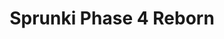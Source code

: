 ---
slug: sprunki-phase-4-reborn
title: Sprunki Phase 4 Reborn
description: "Sprunki Phase 4 Reborn is an exciting online game. Play for free directly in your browser!"
icon: /images/popular_mods/Sprunki Phase 4 Reborn.png
url: https://wowtbc.net/sprunkin/phase4-reborn/index.html
previewImage: /images/popular_mods/Sprunki Phase 4 Reborn.png
type: popular mods

# SEO配置
seo:
  title: "Sprunki Phase 4 Reborn - Play Free Online Game | Fun Browser Games"
  description: "Sprunki Phase 4 Reborn - Play this fun online game for free in your browser. No download required!"
  ogImage: "/images/popular_mods/Sprunki Phase 4 Reborn.png"
  keywords: "sprunki-phase-4-reborn, online game, browser game, free game, popular mods game, play online"

videoUrls:
  - https://www.youtube.com/embed/example1
  - https://www.youtube.com/embed/example2

whyPlay:
  title: "Why Play Sprunki Phase 4 Reborn?"
  items:
    - "Immersive Gameplay: Sprunki Phase 4 Reborn offers an engaging and immersive gaming experience that will keep you entertained for hours"
    - "Challenging Levels: Test your skills with increasingly difficult challenges and obstacles"
    - "Beautiful Graphics: Enjoy stunning visuals and smooth animations that bring the game world to life"
    - "Regular Updates: New content and features are added regularly to keep the game fresh and exciting"
    - "Free to Play: Experience all the fun without spending a penny"
    - "Community Features: Connect with other players, share strategies, and compete for high scores"
    - "Cross-Platform: Play on any device with a web browser, no downloads required"

features:
  title: "Key Features of Sprunki Phase 4 Reborn"
  image: "/images/popular_mods/Sprunki Phase 4 Reborn.png"
  items:
    - "Intuitive Controls: Easy to learn controls make Sprunki Phase 4 Reborn accessible for players of all skill levels"
    - "Multiple Game Modes: Enjoy various gameplay options that provide different challenges and experiences"
    - "Character Customization: Personalize your gaming experience with unique characters and items"
    - "Achievement System: Complete special tasks to earn rewards and recognition"
    - "Leaderboards: Compete with players worldwide and see who can achieve the highest scores"

characteristics:
  title: "Game Characteristics"
  image: "/images/popular_mods/Sprunki Phase 4 Reborn.png"
  items:
    - "Genre: Popular mods game with elements of strategy and skill"
    - "Difficulty: Suitable for both casual gamers and those seeking a challenge"
    - "Play Time: Quick sessions or extended gameplay, depending on your preference"
    - "Art Style: Vibrant and engaging visuals that enhance the gaming experience"
    - "Sound Design: Immersive audio that complements the gameplay perfectly"

info: "Sprunki Phase 4 Reborn is an exciting online game that offers players a unique and engaging gaming experience. With its intuitive controls, stunning visuals, and challenging gameplay, Sprunki Phase 4 Reborn provides hours of entertainment for players of all ages and skill levels. Whether you're looking for a quick gaming session during a break or an extended play session, Sprunki Phase 4 Reborn delivers an immersive experience that will keep you coming back for more. The game features multiple levels of increasing difficulty, ensuring that players are constantly challenged as they progress. With regular updates adding new content and features, Sprunki Phase 4 Reborn remains fresh and exciting, providing endless entertainment options for its growing community of players."

howToPlayIntro: "Welcome to Sprunki Phase 4 Reborn! This guide will walk you through the basics and help you master the game. Whether you're a beginner or looking to improve your skills, these tips and instructions will enhance your gaming experience."

howToPlaySteps:
  - title: "Getting Started"
    description: "Begin your Sprunki Phase 4 Reborn adventure by familiarizing yourself with the controls. Use your keyboard or mouse to navigate through the game interface. The tutorial will guide you through the basic mechanics and help you understand the objectives."
  - title: "Understanding the Objectives"
    description: "In Sprunki Phase 4 Reborn, your main goal is to progress through levels by completing specific objectives. Each level presents unique challenges that require different strategies and approaches."
  - title: "Mastering the Controls"
    description: "Practice using the controls to improve your precision and reaction time. Sprunki Phase 4 Reborn requires quick reflexes and strategic thinking to overcome obstacles and defeat opponents."
  - title: "Utilizing Power-ups"
    description: "Collect power-ups throughout the game to enhance your abilities and overcome difficult challenges. Each power-up offers unique advantages that can be crucial for success."
  - title: "Developing Strategies"
    description: "As you progress in Sprunki Phase 4 Reborn, develop effective strategies for different scenarios. Analyze patterns, anticipate challenges, and adapt your approach to maximize your performance."

faq:
  title: "Frequently Asked Questions about Sprunki Phase 4 Reborn"
  items:
    - question: "Is Sprunki Phase 4 Reborn free to play?"
      answer: "Yes, Sprunki Phase 4 Reborn is completely free to play directly in your web browser. No downloads or purchases are required to enjoy the full game experience."
    - question: "Can I play Sprunki Phase 4 Reborn on mobile devices?"
      answer: "Yes, Sprunki Phase 4 Reborn is optimized for both desktop and mobile play. You can enjoy the game on any device with a web browser and internet connection."
    - question: "Are there any in-game purchases?"
      answer: "While Sprunki Phase 4 Reborn is free to play, there may be optional in-game purchases available for cosmetic items or additional features that don't affect core gameplay."
    - question: "How often is Sprunki Phase 4 Reborn updated?"
      answer: "The developers regularly update Sprunki Phase 4 Reborn with new content, features, and improvements based on player feedback and game performance."
    - question: "Can I play Sprunki Phase 4 Reborn offline?"
      answer: "Currently, Sprunki Phase 4 Reborn requires an internet connection to play as it's a browser-based online game."
    - question: "Is Sprunki Phase 4 Reborn suitable for children?"
      answer: "Yes, Sprunki Phase 4 Reborn is designed to be family-friendly and suitable for players of all ages."
    - question: "How do I report bugs or issues?"
      answer: "If you encounter any problems while playing Sprunki Phase 4 Reborn, you can report them through the game's support page or contact the developers directly through their website."
    - question: "Still Have Questions?"
      answer: "If you have additional questions about Sprunki Phase 4 Reborn that aren't covered in this FAQ, please visit our support center or contact our customer service team for assistance."
---